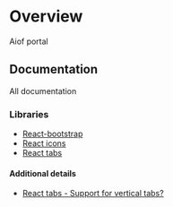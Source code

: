 # Overview

Aiof portal

## Documentation

All documentation

### Libraries

- [React-bootstrap](https://react-bootstrap.github.io/getting-started/introduction/)
- [React icons](https://github.com/react-icons/react-icons)
- [React tabs](https://www.npmjs.com/package/react-tabs)

#### Additional details

- [React tabs - Support for vertical tabs?](https://github.com/reactjs/react-tabs/issues/274)